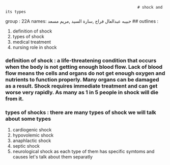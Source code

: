                                                               # shock and its types 
group : 22A
names: حبيبه عبدالعال فراج ,سارة السيد ,مريم مسعد 
                                                                 ## outlines : 
1. definition of shock
2. types of shock
3. medical treatment
4. nursing role in shock
### definition of shock : a life-threatening condition that occurs when the body is not getting enough blood flow. Lack of blood flow means the cells and organs do not get enough oxygen and nutrients to function properly. Many organs can be damaged as a result. Shock requires immediate treatment and can get worse very rapidly. As many as 1 in 5 people in shock will die from it.
### types of shocks : there are many types of shock we will talk about some types
1. cardiogenic shock
2. hypovolemic shock
3. anaphlactic shock
4. septic shock
5. neurological shock
as each type of them has specific symtoms and causes let's talk about them separatly 
